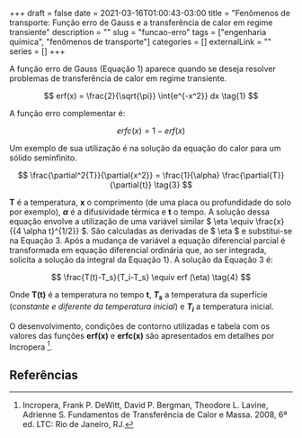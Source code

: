 +++ 
draft = false
date = 2021-03-16T01:00:43-03:00
title = "Fenômenos de transporte: Função erro de Gauss e a transferência de calor em regime transiente"
description = ""
slug = "funcao-erro" 
tags = ["engenharia química", "fenômenos de transporte"]
categories = []
externalLink = ""
series = []
+++

A função erro de Gauss (Equação 1) aparece quando se deseja resolver problemas de transferência de calor em regime transiente.

$$
erf(x) = \frac{2}{\sqrt{\pi}} \int{e^{-x^2}} dx
\tag{1}
$$

A função erro complementar é:

$$
erfc(x) = 1 - erf(x)
\tag{2}
$$

Um exemplo de sua utilização é na solução da equação do calor para um sólido seminfinito.

$$
\frac{\partial^2{T}}{\partial{x^2}} = \frac{1}{\alpha} \frac{\partial{T}}{\partial{t}} 
\tag{3}
$$

**T** é a temperatura, **x** o comprimento (de uma placa ou profundidade do solo por exemplo), **$\alpha$** é a difusividade térmica e **t** o tempo. A solução dessa equação envolve a utilização de uma variável similar $ \eta \equiv \frac{x}{{4 \alpha t}^{1/2}} $. São calculadas as derivadas de $ \eta $ e substitui-se na Equação 3. Após a mudança de variável a equação diferencial parcial é transformada em equação diferencial ordinária que, ao ser integrada, solicita a solução da integral da Equação 1}. A solução da Equação 3 é: 

$$
\frac{T(t)-T_s}{T_i-T_s} \equiv erf (\eta)
\tag{4}
$$

Onde **T(t)** é a temperatura no tempo **t**, **$T_s$** a temperatura da superfície (*constante e diferente da temperatura inicial*) e **$T_i$** a temperatura inicial.

O desenvolvimento, condições de contorno utilizadas e tabela com os valores das funções **erf(x)** e **erfc(x)** são apresentados em detalhes por Incropera [^fn1].

## Referências

[^fn1]: Incropera, Frank P. DeWitt, David P. Bergman, Theodore L. Lavine, Adrienne S. Fundamentos de Transferência de Calor e Massa. 2008, 6ª ed. LTC: Rio de Janeiro, RJ. 










